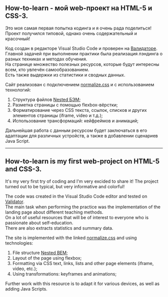 How-to-learn - мой web-проект на HTML-5 и CSS-3.
------ 

Это моя самая первая попытка кодинга и я очень рада поделиться!<br>
Проект получился типовой, однако очень содержательный и красочный!

Код создан в редакторе Visual Studio Code и проверен на [Валидаторе](https://validator.w3.org/).<br>
Главной задачей при выполнении практики была реализация лэндинга о разных техниках и методах обучения.<br>
На странице множество полезных ресурсов, которые будут интересны всем, кто увлечён самообразованием.<br>
Есть также выдержки из статистики и сводных данных.

Сайт реализован с подключением [normalize.css](https://github.com/necolas/normalize.css/) и c использованием технологий:

1) Структура файлов [Nested БЭМ](https://ru.bem.info/methodology/filestructure/);
2) Разметка страницы с помощью flexbox-вёрстки;
3) Форматирование через CSS текста, ссылок, списков и других элементов страницы (iframe, video и т.д.);
4) Использование трансформаций: кейфреймов и анимаций;

Дальнейшая работа с данным ресурсом будет заключаться в его адаптации для различных устройств,
а также в добавлении сценариев Java Script.

___________________________________________________________

How-to-learn is my first web-project on HTML-5 and CSS-3.
------

It's my very first try of coding and I'm very excided to share it!
The project turned out to be typical, but very informative and colorful!

The code was created in the Visual Studio Code editor and tested on [Validator](https://validator.w3.org/).<br>
The main task when performing the practice was the implementation of the landing page about different teaching methods.<br>
On a lot of useful resources that will be of interest to everyone who is passionate about self-education. <br>
There are also extracts statistics and summary data.

The site is implemented with the linked [normalize.css](https://github.com/necolas/normalize.css/) and using technologies:

1) File structure [Nested BEM](https://ru.bem.info/methodology/filestructure/);
2) Layout of the page using flexbox;
3) Formatting via CSS text, links, lists and other page elements (iframe, video, etc.);
4) Using transformations: keyframes and animations;

Further work with this resource is to adapt it for various devices,
as well as adding Java Scripts.

